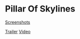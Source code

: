 # Pillar Of Skylines

[Screenshots](https://www.behance.net/gallery/66266873/Pillar-of-Skylines)

[Trailer](https://www.youtube.com/watch?v=l-fB0JvP-z0)
[Video](https://www.youtube.com/watch?v=S-rtjA4q__w)

